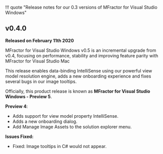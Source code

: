 !!! quote "Release notes for our 0.3 versions of MFractor for Visual Studio Windows"

## v0.4.0
**Released on February 11th 2020**

MFractor for Visual Studio Windows v0.5 is an incremental upgrade from v0.4, focusing on performance, stability and improving feature parity with MFractor for Visual Studio Mac

This release enables data-binding IntelliSense using our powerful view model resolution engine, adds a new onboarding experience and fixes several bugs in our image tooltips.

Officially, this product release is known as **MFractor for Visual Studio Windows - Preview 5**.

**Preview 4**:

  * Adds support for view model property IntelliSense.
  * Adds a new onboarding dialog.
  * Add Manage Image Assets to the solution explorer menu.

**Issues Fixed:**

 * Fixed: Image tooltips in C# would not appear.
